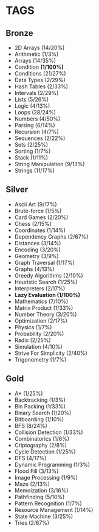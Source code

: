 # TAGS

## Bronze

-   2D Arrays (14/20%)
-   Arithmetic (1/3%)
-   Arrays (14/35%)
-   Condition **(1/100%)**
-   Conditions (21/27%)
-   Data Types (2/29%)
-   Hash Tables (2/33%)
-   Intervals (2/29%)
-   Lists (5/26%)
-   Logic (4/13%)
-   Loops (28/24%)
-   Numbers (4/50%)
-   Parsing (6/14%)
-   Recursion (4/7%)
-   Sequences (2/22%)
-   Sets (2/25%)
-   Sorting (1/7%)
-   Stack (1/11%)
-   String Manipulation (9/13%)
-   Strings (11/17%)

## Silver

-   Ascii Art (9/17%)
-   Brute-force (1/5%)
-   Card Games (2/20%)
-   Chess (2/15%)
-   Coordinates (1/14%)
-   Dependency Graphs (2/67%)
-   Distances (3/14%)
-   Encoding (3/20%)
-   Geometry (3/9%)
-   Graph Traversal (1/17%)
-   Graphs (4/13%)
-   Greedy Algorithms (2/10%)
-   Heuristic Search (1/25%)
-   Interpreters (2/17%)
-   **Lazy Evaluation (1/100%)**
-   Mathematics (7/10%)
-   Matrix Product (1/33%)
-   Number Theory (3/20%)
-   Optimization (2/17%)
-   Physics (1/7%)
-   Probability (2/20%)
-   Radix (2/25%)
-   Simulation (4/10%)
-   Strive For Simplicity (2/40%)
-   Trigonometry (1/7%)

## Gold

-   A\* (1/25%)
-   Backtracking (1/3%)
-   Bin Packing (1/33%)
-   Binary Search (1/20%)
-   Bitboarding (1/10%)
-   BFS (8/24%)
-   Collision Detection (1/33%)
-   Combinatorics (1/6%)
-   Criptography (2/8%)
-   Cycle Detection (1/25%)
-   DFS (4/17%)
-   Dynamic Programming (1/3%)
-   Flood Fill (3/13%)
-   Image Processing (1/9%)
-   Maze (2/13%)
-   Memoization (3/16%)
-   Pathfinding (5/10%)
-   Pattern Recognition (1/7%)
-   Resource Management (1/14%)
-   State Machine (3/25%)
-   Tries (2/67%)
